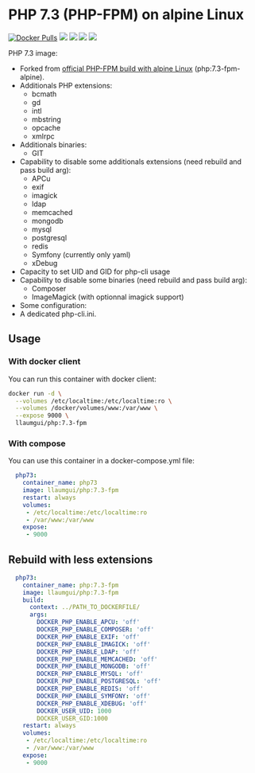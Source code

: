 # PHP 7.3 (PHP-FPM) on alpine Linux

[![Docker Pulls](https://img.shields.io/docker/pulls/llaumgui/php.svg)](https://hub.docker.com/r/llaumgui/php/) [![](https://images.microbadger.com/badges/image/llaumgui/php.svg)](https://microbadger.com/images/llaumgui/php "Get your own image badge on microbadger.com") [![](https://images.microbadger.com/badges/version/llaumgui/php.svg)](https://microbadger.com/images/llaumgui/php "Get your own version badge on microbadger.com") [![](https://images.microbadger.com/badges/commit/llaumgui/php.svg)](https://microbadger.com/images/llaumgui/php "Get your own commit badge on microbadger.com")  [![](https://img.shields.io/github/last-commit/llaumgui/docker-images.svg)](https://github.com/llaumgui/docker-images)

PHP 7.3 image:

* Forked from [official PHP-FPM build with alpine Linux](https://store.docker.com/images/php) (php:7.3-fpm-alpine).
* Additionals PHP extensions:
  * bcmath
  * gd
  * intl
  * mbstring
  * opcache
  * xmlrpc
* Additionals binaries:
  * GIT
* Capability to disable some additionals extensions (need rebuild and pass build arg):
  * APCu
  * exif
  * imagick
  * ldap
  * memcached
  * mongodb
  * mysql
  * postgresql
  * redis
  * Symfony (currently only yaml)
  * xDebug
* Capacity to set UID and GID for php-cli usage
* Capability to disable some binaries (need rebuild and pass build arg):
  * Composer
  * ImageMagick (with optionnal imagick support)
* Some configuration:
 * A dedicated php-cli.ini.

## Usage

### With docker client

You can run this container with docker client:

~~~bash
docker run -d \
  --volumes /etc/localtime:/etc/localtime:ro \
  --volumes /docker/volumes/www:/var/www \
  --expose 9000 \
  llaumgui/php:7.3-fpm
~~~

### With compose

You can use this container in a docker-compose.yml file:

~~~yaml
  php73:
    container_name: php73
    image: llaumgui/php:7.3-fpm
    restart: always
    volumes:
     - /etc/localtime:/etc/localtime:ro
     - /var/www:/var/www
    expose:
     - 9000
~~~

## Rebuild with less extensions

~~~yaml
  php73:
    container_name: php:7.3-fpm
    image: llaumgui/php:7.3-fpm
    build:
      context: ../PATH_TO_DOCKERFILE/
      args:
        DOCKER_PHP_ENABLE_APCU: 'off'
        DOCKER_PHP_ENABLE_COMPOSER: 'off'
        DOCKER_PHP_ENABLE_EXIF: 'off'
        DOCKER_PHP_ENABLE_IMAGICK: 'off'
        DOCKER_PHP_ENABLE_LDAP: 'off'
        DOCKER_PHP_ENABLE_MEMCACHED: 'off'
        DOCKER_PHP_ENABLE_MONGODB: 'off'
        DOCKER_PHP_ENABLE_MYSQL: 'off'
        DOCKER_PHP_ENABLE_POSTGRESQL: 'off'
        DOCKER_PHP_ENABLE_REDIS: 'off'
        DOCKER_PHP_ENABLE_SYMFONY: 'off'
        DOCKER_PHP_ENABLE_XDEBUG: 'off'
        DOCKER_USER_UID: 1000
        DOCKER_USER_GID:1000
    restart: always
    volumes:
     - /etc/localtime:/etc/localtime:ro
     - /var/www:/var/www
    expose:
     - 9000
~~~
